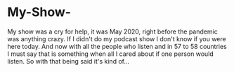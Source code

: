 # My-Show-
My show was a cry for help, it was May 2020, right before the pandemic was anything crazy. If I didn't do my podcast show I don't know if you were here today. And now with all the people who listen and in 57 to 58 countries I must say that is something when all I cared about if one person would listen. So with that being said it's kind of...
